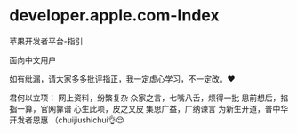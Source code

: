 # developer.apple.com-Index
 苹果开发者平台-指引

 面向中文用户

 如有纰漏，请大家多多批评指正，我一定虚心学习，不一定改。❤️
 
 君何以立项：
    网上资料，纷繁复杂
    众家之言，七嘴八舌，烦得一批
    思前想后，掐指一算，官网靠谱
    心生此项，皮之又皮
    集思广益，广纳谏言
    为新生开道，普中华开发者恩惠
    （chuijiushichui👌😌
